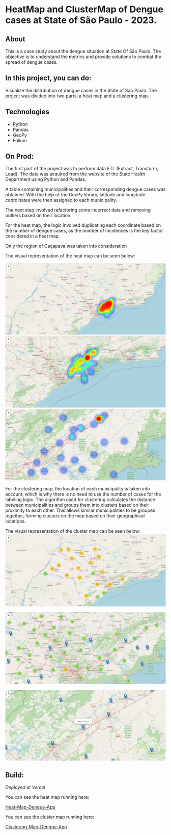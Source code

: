 # HeatMap and ClusterMap of Dengue cases at State of São Paulo - 2023.

## About

This is a case study about the dengue situation at State Of São Paulo. The objective is to understand the metrics and provide solutions to combat the spread of dengue cases.

## In this project, you can do:

Visualize the distribution of dengue cases in the State of Sao Paulo. The project was divided into two parts: a heat map and a clustering map.


## Technologies
- Python
- Pandas
- GeoPy
- Folium 


## On Prod:
The first part of the project was to perform data ETL (Extract, Transform, Load).
The data was acquired from the website of the State Health Department using Python and Pandas.

A table containing municipalities and their corresponding dengue cases was obtained. With the help of the GeoPy library, latitude and longitude coordinates were then assigned to each municipality.

The next step involved refactoring some incorrect data and removing outliers based on their location.

For the heat map, the logic involved duplicating each coordinate based on the number of dengue cases, as the number of incidences is the key factor considered in a heat map.

Only the region of Caçapava was taken into consideration

The visual representation of the heat map can be seen below:

![HeatMap1](https://github.com/Guilherme-Turri/maps-of-dengue-cases-sp/blob/master/imgs/heat1.png)
![HeatMap2](https://github.com/Guilherme-Turri/maps-of-dengue-cases-sp/blob/master/imgs/heat2.png)
![HeatMap3](https://github.com/Guilherme-Turri/maps-of-dengue-cases-sp/blob/master/imgs/heat3.png)

For the clustering map, the location of each municipality is taken into account, which is why there is no need to use the number of cases for the labeling logic.
The algorithm used for clustering calculates the distance between municipalities and groups them into clusters based on their proximity to each other. This allows similar municipalities to be grouped together, forming clusters on the map based on their geographical locations.

The visual representation of the cluster map can be seen below:
![ClusterMap1](https://github.com/Guilherme-Turri/maps-of-dengue-cases-sp/blob/master/imgs/cluster1.png)

![ClusterMap2](https://github.com/Guilherme-Turri/maps-of-dengue-cases-sp/blob/master/imgs/cluster2.png)

![ClusterMap3](https://github.com/Guilherme-Turri/maps-of-dengue-cases-sp/blob/master/imgs/cluster3.png)

## Build:
*Deployed at Vercel*

You can see the heat map running here: 

[Heat-Map-Dengue-App](https://heat-map-dengue.vercel.app/)

You can see the cluster map running here: 

[Clustering-Map-Dengue-App](https://cluster-map-dengue.vercel.app/)



